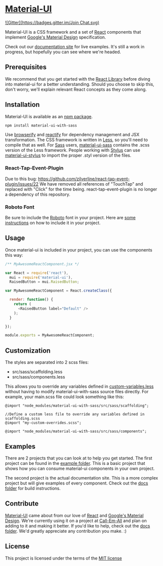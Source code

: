 # [Material-UI](http://callemall.github.io/material-ui/)

[![Gitter](https://badges.gitter.im/Join Chat.svg)](https://gitter.im/callemall/material-ui?utm_source=badge&utm_medium=badge&utm_campaign=pr-badge&utm_content=badge)

Material-UI is a CSS framework and a set of [React](http://facebook.github.io/react/) components that implement [Google's Material Design](https://www.google.com/design/spec/material-design/introduction.html) specification.

Check out our [documentation site](http://www.material-ui.com/) for live examples. It's still a work in progress, but hopefully you can see where we're headed.

## Prerequisites

We recommend that you get started with the [React Library](http://facebook.github.io/react/) before diving into material-ui for a better understanding. Should you choose to skip this, don't worry, we'll explain relevant React concepts as they come along.

## Installation

Material-UI is available as an [npm package](https://www.npmjs.org/package/material-ui-with-sass).
```sh
npm install material-ui-with-sass
```

Use [browserify](http://browserify.org/) and [reactify](https://github.com/andreypopp/reactify) for dependency management and JSX transformation. The CSS framework is written in [Less](http://lesscss.org/), so you'll need to compile that as well. For [Sass](http://www.sass-lang.com) users, [material-ui-sass](https://github.com/gpbl/material-ui-sass) contains the .scss version of the Less framework. People working with [Stylus](http://learnboost.github.io/stylus/) can use [material-ui-stylus](https://github.com/Autarc/material-ui-stylus) to import
the proper .styl version of the files.

### React-Tap-Event-Plugin
Due to this bug: https://github.com/zilverline/react-tap-event-plugin/issues/22
We have removed all references of "TouchTap" and replaced with "Click" for the time being.
react-tap-event-plugin is no longer a dependency of this repository.

### Roboto Font
Be sure to include the [Roboto](http://www.google.com/fonts/specimen/Roboto) font in your project.
Here are [some instructions](http://www.google.com/fonts#UsePlace:use/Collection:Roboto:400,300,500) on how to include it in your project.

## Usage

Once material-ui is included in your project, you can use the components this way:
```js
/** MyAwesomeReactComponent.jsx */

var React = require('react'),
  mui = require('material-ui'),
  RaisedButton = mui.RaisedButton;

var MyAwesomeReactComponent = React.createClass({

  render: function() {
    return (
      <RaisedButton label="Default" />
    );
  }

});

module.exports = MyAwesomeReactComponent;
```

## Customization

The styles are separated into 2 scss files:
* src/sass/scaffolding.less
* src/sass/components.less

This allows you to override any variables defined in [custom-variables.less](https://github.com/sarink/material-ui-with-sass/blob/master/src/sass/variables/_custom-variables.scss) without having to modify material-ui-with-sass source files directly. For example, your main.scss file could look something like this:
```less
@import "node_modules/material-ui-with-sass/src/sass/scaffolding";

//Define a custom less file to override any variables defined in scaffolding.scss
@import "my-custom-overrides.scss";

@import "node_modules/material-ui-with-sass/src/sass/components";
```

## Examples
There are 2 projects that you can look at to help you get started. The first project can be found in the [example folder](https://github.com/callemall/material-ui/tree/master/example). This is a basic project that shows how you can consume material-ui components in your own project.

The second project is the actual documentation site. This is a more complex project but will give examples of every component. Check out the [docs folder](https://github.com/callemall/material-ui/tree/master/docs) for build instructions.

## Contribute

[Material-UI](http://www.material-ui.com/) came about from our love of [React](http://facebook.github.io/react/) and [Google's Material Design](https://www.google.com/design/spec/material-design/introduction.html). We're currently using it on a project at [Call-Em-All](https://www.call-em-all.com/) and plan on adding to it and making it better. If you'd like to help, check out the [docs folder](https://github.com/callemall/material-ui/tree/master/docs). We'd greatly appreciate any contribution you make. :)

## License
This project is licensed under the terms of the [MIT license](https://github.com/callemall/material-ui/blob/master/LICENSE)
